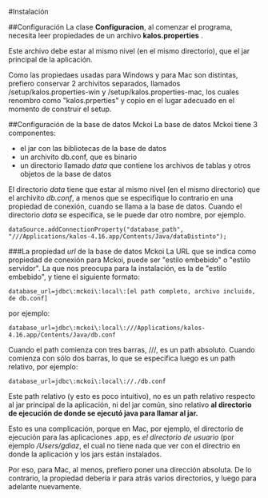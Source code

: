 #Instalación

##Configuración
La clase **Configuracion**, al comenzar el programa, necesita leer propiedades de un archivo __kalos.properties__ . 

Este archivo debe estar al mismo nivel (en el mismo directorio), que el jar principal de la aplicación. 

Como las propiedaes usadas para Windows y para Mac son distintas, prefiero conservar 2 archivitos separados, llamados /setup/kalos.properties-win y /setup/kalos.properties-mac, los cuales renombro como "kalos.prperties" y copio en el lugar adecuado en el momento de construir el setup.


##Configuración de la base de datos Mckoi
La base de datos Mckoi tiene 3 componentes:  
 
*  el jar con las bibliotecas de la base de datos 
*  un archivito db.conf, que es binario 
*  un directorio llamado _data_ que contiene los archivos de tablas y otros objetos de la base de datos

El directorio _data_  tiene que estar al mismo nivel (en el mismo directorio) que el archivito _db.conf_, a menos que se especifique lo contrario en una propiedad de conexión, cuando se llama a la base de datos. Cuando el directorio _data_ se especifica, se le puede dar otro nombre, por ejemplo.

```
dataSource.addConnectionProperty("database_path", "///Applications/kalos-4.16.app/Contents/Java/dataDistinto");
```  

###La propiedad _url_ de la base de datos Mckoi
La URL que se indica como propiedad de conexión para Mckoi, puede ser "estilo embebido" o "estilo servidor". La que nos preocupa para la instalación, es la de "estilo embebido", y tiene el siguiente formato:

```
database_url=jdbc\:mckoi\:local\:[el path completo, archivo incluido, de db.conf]
```
por ejemplo:

```
database_url=jdbc\:mckoi\:local\:///Applications/kalos-4.16.app/Contents/Java/db.conf
```

Cuando el path comienza con tres barras, ///, es un path absoluto. 
Cuando comienza con sólo dos barras, lo que se especifica luego es un path relativo, por ejemplo:

```
database_url=jdbc\:mckoi\:local\://./db.conf
```
Este path relativo (y esto es poco intuitivo), no es un path relativo respecto al jar principal de la aplicación, ni del jar común, sino relativo __al directorio de ejecución de donde se ejecutó java para llamar al jar.__

Esto es una complicación, porque en Mac, por ejemplo, el directorio de ejecución para las aplicaciones .app, es _el directorio de usuario_  (por ejemplo _/Users/gdiaz_, el cual no tiene nada que ver con el directrio en donde la aplicación y los jars están instalados.

Por eso, para Mac, al menos, prefiero poner una dirección absoluta. De lo contrario, la propiedad debería ir para atrás varios directorios, y luego para adelante nuevamente.






    

